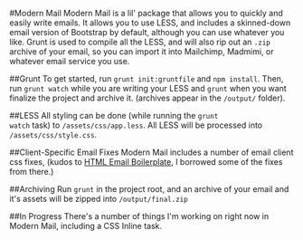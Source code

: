 #Modern Mail
Modern Mail is a lil' package that allows you to quickly and easily write emails. It allows you to use LESS, and includes a skinned-down email version of Bootstrap by default, although you can use whatever you like. Grunt is used to compile all the LESS, and will also rip out an <code>.zip</code> archive of your email, so you can import it into Mailchimp, Madmimi, or whatever email service you use.

##Grunt
To get started, run <code>grunt init:gruntfile</code> and <code>npm install</code>. Then, run <code>grunt watch</code> while you are writing your LESS and <code>grunt</code> when you want finalize the project and archive it. (archives appear in the <code>/output/</code> folder).

##LESS
All styling can be done (while running the <code>grunt watch</code> task) to <code>/assets/css/app.less</code>. All LESS will be processed into <code>/assets/css/style.css</code>.

##Client-Specific Email Fixes
Modern Mail includes a number of email client css fixes, (kudos to [HTML Email Boilerplate](http://htmlemailboilerplate.com/), I borrowed some of the fixes from there.)

##Archiving
Run <code>grunt</code> in the project root, and an archive of your email and it's assets will be zipped into <code>/output/final.zip</code>

##In Progress
There's a number of things I'm working on right now in Modern Mail, including a CSS Inline task.
